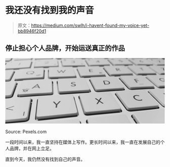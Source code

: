# 我还没有找到我的声音

> 原文：<https://medium.com/swlh/i-havent-found-my-voice-yet-bb8946f20d1>

## 停止担心个人品牌，开始运送真正的作品

![](img/7293d336101748666d949143da1cab46.png)

Source: Pexels.com

一段时间以来，我一直坚持在媒体上写作。更长时间以来，我一直在发展自己的个人品牌，并在网上立足。

直到今天，我仍然没有找到自己的声音。